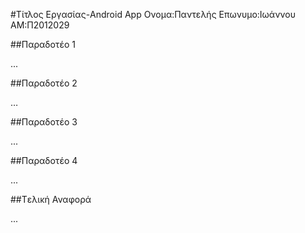 #Τίτλος Εργασίας-Android App
Ονομα:Παντελής Επωνυμο:Ιωάννου
ΑΜ:Π2012029

##Παραδοτέο 1

...

##Παραδοτέο 2

…

##Παραδοτέο 3

...

##Παραδοτέο 4

...

##Tελική Αναφορά

...
